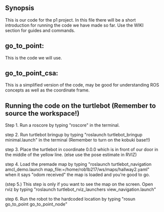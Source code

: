 ## Synopsis

This is our code for the p1 project. In this file there will be a short introduction for running the code we have made so far.
Use the WIKI section for guides and commands.

## go_to_point:

This is the code we will use.

## go_to_point_csa:

This is a simplified version of the code, may be good for understanding ROS concepts as well as the coordinate frame. 

## Running the code on the turtlebot (Remember to source the workspace!)

Step 1. Run a roscore by typing "roscore" in the terminal.


step 2. Run turtlebot bringup by typing "roslaunch turtlebot_bringup minimal.launch" in the terminal (Remember to turn on the kobuki base!!)


step 3. Place the turtlebot in coordinate 0.0.0 which is in front of our door in the middle of the yellow line. (else use the pose estimate in RVIZ)


step 4. Load the premade map by typing "roslaunch turtlebot_navigation amcl_demo.launch map_file:=/home/rob1b217/ws/maps/hallway2.yaml" when it says "odom received" the map is loaded and you're good to go.


(step 5.) This step is only if you want to see the map on the screen. Open rviz by typing "roslaunch turtlebot_rviz_launchers view_navigation.launch"


step 6. Run the robot to the hardcoded location by typing "rosun go_to_point go_to_point_node"

